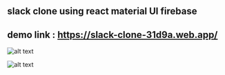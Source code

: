 ## slack clone using react material UI firebase
## demo link : https://slack-clone-31d9a.web.app/

![alt text](https://scontent.fixc7-1.fna.fbcdn.net/v/t1.0-9/120119077_963445304134789_7868372200209025357_o.jpg?_nc_cat=107&_nc_sid=730e14&_nc_ohc=C8A86D99jPsAX8jZ3R6&_nc_ht=scontent.fixc7-1.fna&oh=94fb915daeec535df7ce7cc5f0302b9f&oe=5F91A089)

![alt text](https://scontent.fixc7-1.fna.fbcdn.net/v/t1.0-9/120158876_963445187468134_2294831669779489273_o.jpg?_nc_cat=100&_nc_sid=730e14&_nc_ohc=pjzeIa31naEAX-OvFqy&_nc_ht=scontent.fixc7-1.fna&oh=47508180131b5d464b0537641bc97351&oe=5F910522)

